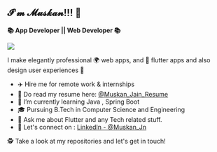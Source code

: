 
## 𝓘'𝓶 𝓜𝓾𝓼𝓴𝓪𝓷!!! 👋

**📚 App Developer || Web Developer 📚** 

<img src="http://github-readme-stats.vercel.app/api?username=Mus2413&show_icons=true&title_color=ffffff&icon_color=bb2acf&text_color=daf7dc&bg_color=151515">

I make elegantly professional 🌍 web apps, and 📱 flutter apps  and also design user experiences 🎨

- ✈️ Hire me for remote work & internships
- 💼 Do read my resume here: [@Muskan_Jain_Resume](https://drive.google.com/file/d/1dyAKboa8Fjm_mmiISoJeBh0CVTA33P8v/view?usp=sharing)
- 🌱 I’m currently learning Java , Spring Boot
- 🎓 Pursuing B.Tech in Computer Science and Engineering
- 💬 Ask me about Flutter and any Tech related stuff.
- 🎉 Let's connect on : [LinkedIn - @Muskan_Jn](https://www.linkedin.com/in/muskan-jain-116a441a6/)


🕵 Take a look at my repositories and let's get in touch!
